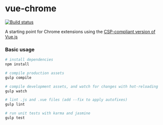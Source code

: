 # vue-chrome

[![Build status](https://img.shields.io/circleci/project/scottbedard/vue-chrome/master.svg?maxAge=2592000)](https://circleci.com/gh/scottbedard/vue-chrome)

A starting point for Chrome extensions using the [CSP-compliant version of Vue.js](http://vuejs.org/guide/installation.html#CSP-compliant-build)

### Basic usage

```bash
# install dependencies
npm install

# compile production assets
gulp compile

# compile development assets, and watch for changes with hot-reloading
gulp watch

# lint .js and .vue files (add --fix to apply autofixes)
gulp lint

# run unit tests with karma and jasmine
gulp test
```

